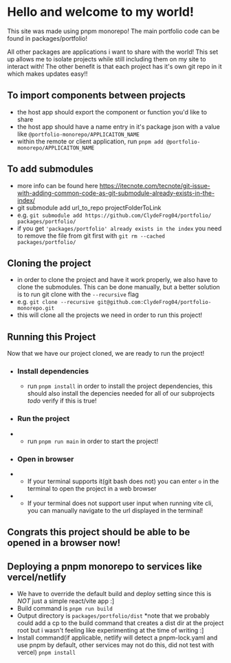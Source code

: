 # Hello and welcome to my world!

This site was made using pnpm monorepo! The main portfolio code can be found in packages/portfolio!

All other packages are applications i want to share with the world! This set up allows me to isolate projects while still including them on my site to interact with! The other benefit is that each project has it's own
git repo in it which makes updates easy!!

## To import components between projects
- the host app should export the component or function you'd like to share
- the host app should have a name entry in it's package json with a value like `@portfolio-monorepo/APPLICAITON_NAME` 
- within the remote or client application, run `pnpm add @portfolio-monorepo/APPLICAITON_NAME`


## To add submodules
- more info can be found here https://itecnote.com/tecnote/git-issue-with-adding-common-code-as-git-submodule-already-exists-in-the-index/
- git submodule add url_to_repo projectFolderToLink
- e.g. `git submodule add https://github.com/ClydeFrog04/portfolio/ packages/portfolio/`
- if you get `'packages/portfolio' already exists in the index` you need to remove the file from git first with `git rm --cached packages/portfolio/`


## Cloning the project
- in order to clone the project and have it work properly, we also have to clone the submodules. This can be done manually, but a better solution is to run git clone with the `--recursive` flag
- e.g. `git clone --recursive git@github.com:ClydeFrog04/portfolio-monorepo.git`
- this will clone all the projects we need in order to run this project!


## Running this Project
Now that we have our project cloned, we are ready to run the project! 

- ### Install dependencies
  - run `pnpm install` in order to install the project dependencies, this should also install the depencies needed for all of our subprojects *todo* verify if this is true!
- ### Run the project
- - run `pnpm run main` in order to start the project!
- ### Open in browser
- - If your terminal supports it(git bash does not) you can enter `o` in the terminal to open the project in a web browser
- - If your terminal does not support user input when running vite cli, you can manually navigate to the url displayed in the terminal!

## Congrats this project should be able to be opened in a browser now!


## Deploying a pnpm monorepo to services like vercel/netlify
- We have to override the default build and deploy setting since this is *NOT* just a simple react/vite app :]
- Build command is `pnpm run build`
- Output directory is `packages/portfolio/dist` *note that we probably could add a cp to the build command that creates a dist dir at the project root but i wasn't feeling like experimenting at the time of writing :]
- Install command(if applicable, netlify will detect a pnpm-lock.yaml and use pnpm by default, other services may not do this, did not test with vercel) `pnpm install`
